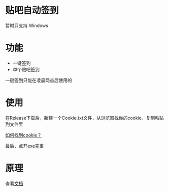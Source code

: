 # 贴吧自动签到

暂时只支持 Windows

# 功能

- 一键签到
- 单个贴吧签到

一键签到只能在凌晨两点后使用的

# 使用

在Release下载后，新建一个Cookie.txt文件，从浏览器找你的cookie，复制粘贴到文件里

[如何找到cookie？](doc/如何获取你的Cookie.pdf)

最后，点开exe完事

# 原理

查看[文档](doc/README.md)

